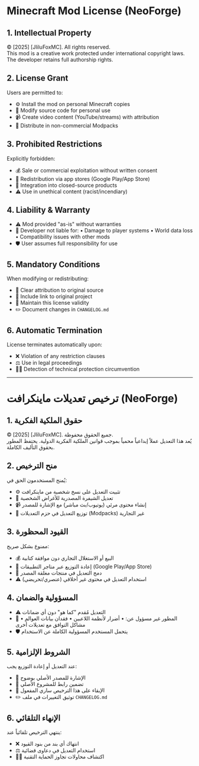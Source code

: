 
# Minecraft Mod License (NeoForge)

## 1. Intellectual Property
© [2025] [JliluFoxMC]. All rights reserved.  
This mod is a creative work protected under international copyright laws. The developer retains full authorship rights.

## 2. License Grant
Users are permitted to:
- ⚙️ Install the mod on personal Minecraft copies
- 🔄 Modify source code for personal use
- 📹 Create video content (YouTube/streams) with attribution
- 🤝 Distribute in non-commercial Modpacks

## 3. Prohibited Restrictions
Explicitly forbidden:
- 💰 Sale or commercial exploitation without written consent
- 🚫 Redistribution via app stores (Google Play/App Store)
- 🔐 Integration into closed-source products
- ⚠️ Use in unethical content (racist/incendiary)

## 4. Liability & Warranty
- ⚠️ Mod provided "as-is" without warranties
- 🔐 Developer not liable for:
  • Damage to player systems
  • World data loss
  • Compatibility issues with other mods
- 🛡️ User assumes full responsibility for use

## 5. Mandatory Conditions
When modifying or redistributing:
- 📌 Clear attribution to original source
- 🔗 Include link to original project
- 📜 Maintain this license validity
- ✏️ Document changes in `CHANGELOG.md`

## 6. Automatic Termination
License terminates automatically upon:
- ❌ Violation of any restriction clauses
- ⚖️ Use in legal proceedings
- 🕵️‍♂️ Detection of technical protection circumvention


---



# ترخيص تعديلات ماينكرافت (NeoForge)

## 1. حقوق الملكية الفكرية
© [2025] [JliluFoxMC]. جميع الحقوق محفوظة.  
يُعد هذا التعديل عملاً إبداعياً محمياً بموجب قوانين الملكية الفكرية الدولية. يحتفظ المطور بحقوق التأليف الكاملة.

## 2. منح الترخيص
يُمنح المستخدمون الحق في:
- ⚙️ تثبيت التعديل على نسخ شخصية من ماينكرافت
- 🔄 تعديل الشيفرة المصدرية للأغراض الشخصية
- 📹 إنشاء محتوى مرئي (يوتيوب/بث مباشر) مع الإشارة للمصدر
- 🤝 توزيع التعديل في حزم التعديلات (Modpacks) غير التجارية

## 3. القيود المحظورة
ممنوع بشكل صريح:
- 💰 البيع أو الاستغلال التجاري دون موافقة كتابية
- 🚫 إعادة التوزيع عبر متاجر التطبيقات (Google Play/App Store)
- 🔐 دمج التعديل في منتجات مغلقة المصدر
- ⚠️ استخدام التعديل في محتوى غير أخلاقي (عنصري/تحريضي)

## 4. المسؤولية والضمان
- ⚠️ التعديل مُقدم "كما هو" دون أي ضمانات
- 🔐 المطور غير مسؤول عن:
  • أضرار لأنظمة اللاعبين
  • فقدان بيانات العوالم
  • مشاكل التوافق مع تعديلات أخرى
- 🛡️ يتحمل المستخدم المسؤولية الكاملة عن الاستخدام

## 5. الشروط الإلزامية
عند التعديل أو إعادة التوزيع يجب:
- 📌 الإشارة للمصدر الأصلي بوضوح
- 🔗 تضمين رابط للمشروع الأصلي
- 📜 الإبقاء على هذا الترخيص ساري المفعول
- ✏️ توثيق التغييرات في ملف `CHANGELOG.md`

## 6. الإنهاء التلقائي
ينتهي الترخيص تلقائياً عند:
- ❌ انتهاك أي بند من بنود القيود
- ⚖️ استخدام التعديل في دعاوى قضائية
- 🕵️‍♂️ اكتشاف محاولات تجاوز الحماية التقنية

